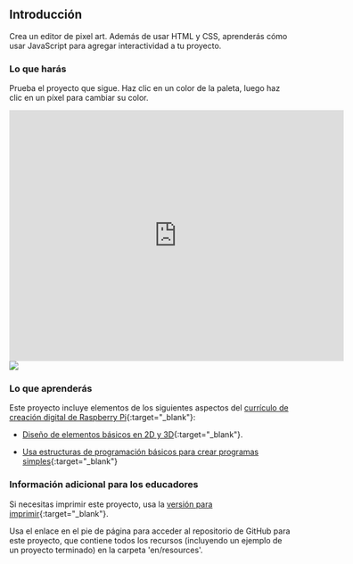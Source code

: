 ## Introducción

Crea un editor de pixel art. Además de usar HTML y CSS, aprenderás cómo usar JavaScript para agregar interactividad a tu proyecto.

### Lo que harás

Prueba el proyecto que sigue. Haz clic en un color de la paleta, luego haz clic en un píxel para cambiar su color.

<div class="trinket">
  <iframe src="https://trinket.io/embed/html/0e102a306b?outputOnly=true&start=result" width="600" height="450" frameborder="0" marginwidth="0" marginheight="0" allowfullscreen>
  </iframe>
  <img src="images/pixel-art-final.png">
</div>

### Lo que aprenderás

Este proyecto incluye elementos de los siguientes aspectos del [currículo de creación digital de Raspberry Pi](http://rpf.io/curriculum){:target="_blank"}:

+ [Diseño de elementos básicos en 2D y 3D](https://www.raspberrypi.org/curriculum/design/creator){:target="_blank"}.

+ [Usa estructuras de programación básicos para crear programas simples](https://www.raspberrypi.org/curriculum/programming/creator){:target="_blank"}

### Información adicional para los educadores

Si necesitas imprimir este proyecto, usa la [versión para imprimir](https://projects.raspberrypi.org/es-ES/projects/pixel-art/print){:target="_blank"}.

Usa el enlace en el pie de página para acceder al repositorio de GitHub para este proyecto, que contiene todos los recursos (incluyendo un ejemplo de un proyecto terminado) en la carpeta 'en/resources'.
